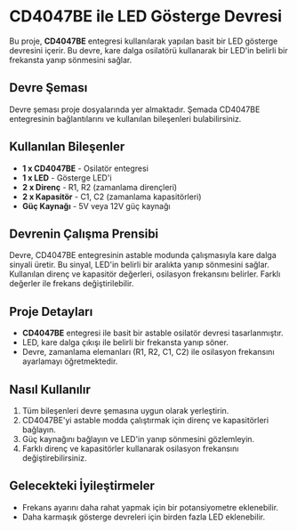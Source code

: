 # CD4047BE ile LED Gösterge Devresi

Bu proje, **CD4047BE** entegresi kullanılarak yapılan basit bir LED gösterge devresini içerir. Bu devre, kare dalga osilatörü kullanarak bir LED'in belirli bir frekansta yanıp sönmesini sağlar.

## Devre Şeması

Devre şeması proje dosyalarında yer almaktadır. Şemada CD4047BE entegresinin bağlantılarını ve kullanılan bileşenleri bulabilirsiniz.

## Kullanılan Bileşenler

- **1 x CD4047BE** - Osilatör entegresi
- **1 x LED** - Gösterge LED'i
- **2 x Direnç** - R1, R2 (zamanlama dirençleri)
- **2 x Kapasitör** - C1, C2 (zamanlama kapasitörleri)
- **Güç Kaynağı** - 5V veya 12V güç kaynağı

## Devrenin Çalışma Prensibi

Devre, CD4047BE entegresinin astable modunda çalışmasıyla kare dalga sinyali üretir. Bu sinyal, LED'in belirli bir aralıkta yanıp sönmesini sağlar. Kullanılan direnç ve kapasitör değerleri, osilasyon frekansını belirler. Farklı değerler ile frekans değiştirilebilir.

## Proje Detayları

- **CD4047BE** entegresi ile basit bir astable osilatör devresi tasarlanmıştır.
- LED, kare dalga çıkışı ile belirli bir frekansta yanıp söner.
- Devre, zamanlama elemanları (R1, R2, C1, C2) ile osilasyon frekansını ayarlamayı öğretmektedir.

## Nasıl Kullanılır

1. Tüm bileşenleri devre şemasına uygun olarak yerleştirin.
2. CD4047BE'yi astable modda çalıştırmak için direnç ve kapasitörleri bağlayın.
3. Güç kaynağını bağlayın ve LED'in yanıp sönmesini gözlemleyin.
4. Farklı direnç ve kapasitörler kullanarak osilasyon frekansını değiştirebilirsiniz.

## Gelecekteki İyileştirmeler

- Frekans ayarını daha rahat yapmak için bir potansiyometre eklenebilir.
- Daha karmaşık gösterge devreleri için birden fazla LED eklenebilir.


